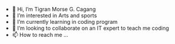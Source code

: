 - 👋 Hi, I’m Tigran Morse G. Cagang
- 👀 I’m interested in Arts and sports
- 🌱 I’m currently learning in coding program
- 💞️ I’m looking to collaborate on an IT expert to teach me coding
- 📫 How to reach me ...

<!---
loner22/loner22 is a ✨ special ✨ repository because its `README.md` (this file) appears on your GitHub profile.
You can click the Preview link to take a look at your changes.
--->
